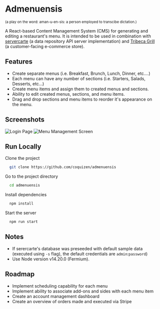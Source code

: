 # Admenuensis

<sub>(a play on the word: aman-u-en-sis: a person employed to transcibe dictation.)</sub>

A React-based Content Management System (CMS) for generating and editing a restaurant's menu. It is intended to be used in combination with [servercarte](https://github.com/coquizen/gastr-backend) (a data repository API server implementation) and [Tribeca Grill](https://github.com/coquizen/restaurant-template) (a customer-facing e-commerce store).

## Features

- Create separate menus (i.e. Breakfast, Brunch, Lunch, Dinner, etc....)
- Each menu can have any number of sections (i.e. Starters, Salads, Desserts, etc...)
- Create menu items and assign them to created menus and sections.
- Ability to edit created menus, sections, and menu items.
- Drag and drop sections and menu items to reorder it's appearance on the menu.

## Screenshots

![Login Page](https://imgur.com/a/SvAskBY)
![Menu Management Screen](https://imgur.com/a/NrYA3FA)

## Run Locally

Clone the project

```bash
  git clone https://github.com/coquizen/admenuensis
```

Go to the project directory

```bash
  cd admenuensis
```

Install dependencies

```bash
  npm install
```

Start the server

```bash
  npm run start
```

## Notes

- If serercarte's database was preseeded with default sample data (executed using `-s` flag), the default credentials are `admin`:`password`)
- Use Node version v14.20.0 (Fermium).

## Roadmap

- Implement scheduling capability for each menu
- Implement ability to associate add-ons and sides with each menu item
- Create an account management dashboard
- Create an overview of orders made and executed via Stripe
